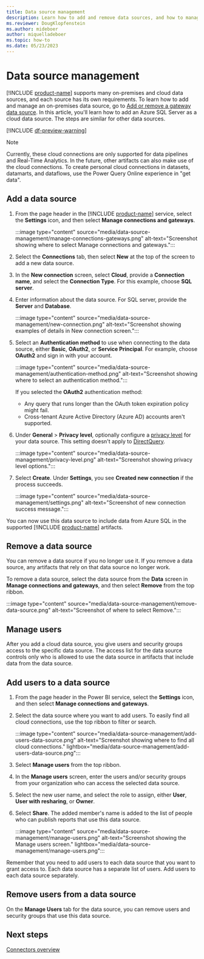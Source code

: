 ```yaml
---
title: Data source management
description: Learn how to add and remove data sources, and how to manage users.
ms.reviewer: DougKlopfenstein
ms.author: mideboer
author: miquelladeboer
ms.topic: how-to
ms.date: 05/23/2023
---
```


# Data source management

[!INCLUDE [product-name](../includes/product-name.md)] supports many on-premises and cloud data sources, and each source has its own requirements. To learn how to add and manage an on-premises data source, go to [Add or remove a gateway data source](/power-bi/connect-data/service-gateway-data-sources). In this article, you'll learn how to add an Azure SQL Server as a cloud data source. The steps are similar for other data sources.

[!INCLUDE [df-preview-warning](includes/data-factory-preview-warning.md)]

> [!NOTE]
> Currently, these cloud connections are only supported for data pipelines and Real-Time Analytics. In the future, other artifacts can also make use of the cloud connections. To create personal cloud connections in datasets, datamarts, and dataflows, use the Power Query Online experience in "get data".

## Add a data source

1. From the page header in the [!INCLUDE [product-name](../includes/product-name.md)] service, select the **Settings**  icon, and then select **Manage connections and gateways**.

   :::image type="content" source="media/data-source-management/manage-connections-gateways.png" alt-text="Screenshot showing where to select Manage connections and gateways.":::

2. Select the **Connections** tab, then select **New** at the top of the screen to add a new data source.

3. In the **New connection** screen, select **Cloud**, provide a **Connection name**, and select the **Connection Type**. For this example, choose **SQL server**.

4. Enter information about the data source. For SQL server, provide the **Server** and **Database**.

   :::image type="content" source="media/data-source-management/new-connection.png" alt-text="Screenshot showing examples of details in New connection screen.":::

5. Select an **Authentication method** to use when connecting to the data source, either **Basic**, **OAuth2**, or **Service Principal**. For example, choose **OAuth2** and sign in with your account.

   :::image type="content" source="media/data-source-management/authentication-method.png" alt-text="Screenshot showing where to select an authentication method.":::

   If you selected the **OAuth2** authentication method:

   - Any query that runs longer than the OAuth token expiration policy might fail.
   - Cross-tenant Azure Active Directory (Azure AD) accounts aren't supported.

6. Under **General** > **Privacy level**, optionally configure a [privacy level](https://support.office.com/article/Privacy-levels-Power-Query-CC3EDE4D-359E-4B28-BC72-9BEE7900B540) for your data source. This setting doesn't apply to [DirectQuery](/power-bi/connect-data/desktop-directquery-about).

   :::image type="content" source="media/data-source-management/privacy-level.png" alt-text="Screenshot showing privacy level options.":::

7. Select **Create**. Under **Settings**, you see **Created new connection** if the process succeeds.

   :::image type="content" source="media/data-source-management/settings.png" alt-text="Screenshot of new connection success message.":::

You can now use this data source to include data from Azure SQL in the supported [!INCLUDE [product-name](../includes/product-name.md)] artifacts.

## Remove a data source

You can remove a data source if you no longer use it. If you remove a data source, any artifacts that rely on that data source no longer work.

To remove a data source, select the data source from the **Data** screen in **Manage connections and gateways**, and then select **Remove** from the top ribbon.

:::image type="content" source="media/data-source-management/remove-data-source.png" alt-text="Screenshot of where to select Remove.":::

## Manage users

After you add a cloud data source, you give users and security groups access to the specific data source. The access list for the data source controls only who is allowed to use the data source in artifacts that include data from the data source.  

## Add users to a data source

1. From the page header in the Power BI service, select the **Settings** icon, and then select **Manage connections and gateways**.

2. Select the data source where you want to add users. To easily find all cloud connections, use the top ribbon to filter or search.

   :::image type="content" source="media/data-source-management/add-users-data-source.png" alt-text="Screenshot showing where to find all cloud connections." lightbox="media/data-source-management/add-users-data-source.png":::

3. Select **Manage users** from the top ribbon.

4. In the **Manage users** screen, enter the users and/or security groups from your organization who can access the selected data source.

5. Select the new user name, and select the role to assign, either **User**, **User with resharing**, or **Owner**.

6. Select **Share**. The added member's name is added to the list of people who can publish reports that use this data source.

   :::image type="content" source="media/data-source-management/manage-users.png" alt-text="Screenshot showing the Manage users screen." lightbox="media/data-source-management/manage-users.png":::

Remember that you need to add users to each data source that you want to grant access to. Each data source has a separate list of users. Add users to each data source separately.

## Remove users from a data source

On the **Manage Users** tab for the data source, you can remove users and security groups that use this data source.

## Next steps

[Connectors overview](connector-overview.md)
